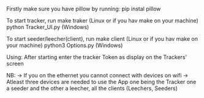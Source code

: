 Firstly make sure you have pillow 
by running:
    pip instal pillow

To start tracker, run 
	make traker (Linux or if you hav make on your machine) 
	python Tracker_UI.py (Windows)

To start seeder/leecher(client), run
	make client (Linux or if you hav make on your machine)
	python3 Options.py     (Windows)

Using:
	After starting enter the tracker Token as display on the Trackers' screen


NB:
  -> If you on the ethernet you cannot connect with devices on wifi
  -> Atleast three devices are needed to use the App one being the Tracker
	 one a seeder and the other  a leecher, all the clients (Leechers, Seeders) 